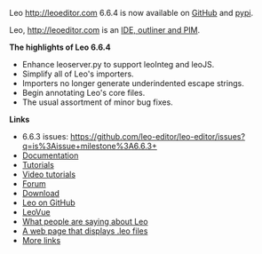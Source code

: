Leo http://leoeditor.com 6.6.4 is now available on
[GitHub](https://github.com/leo-editor/leo-editor/releases) and
[pypi](https://pypi.org/project/leo/).

Leo, http://leoeditor.com is an [IDE, outliner and PIM](http://leoeditor.com/preface.html).

**The highlights of Leo 6.6.4**

- Enhance leoserver.py to support leoInteg and leoJS.
- Simplify all of Leo's importers.
- Importers no longer generate underindented escape strings.
- Begin annotating Leo's core files.
- The usual assortment of minor bug fixes.

**Links**

- 6.6.3 issues: https://github.com/leo-editor/leo-editor/issues?q=is%3Aissue+milestone%3A6.6.3+
- [Documentation](http://leoeditor.com/leo_toc.html)
- [Tutorials](http://leoeditor.com/tutorial.html)
- [Video tutorials](http://leoeditor.com/screencasts.html)
- [Forum](http://groups.google.com/group/leo-editor)
- [Download](http://sourceforge.net/projects/leo/files/)
- [Leo on GitHub](https://github.com/leo-editor/leo-editor)
- [LeoVue](https://github.com/kaleguy/leovue#leo-vue)
- [What people are saying about Leo](http://leoeditor.com/testimonials.html)
- [A web page that displays .leo files](http://leoeditor.com/load-leo.html)
- [More links](http://leoeditor.com/leoLinks.html)

